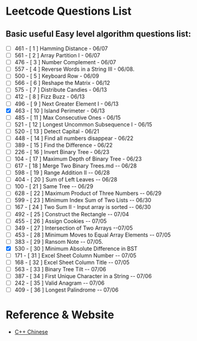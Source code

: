 # Leetcode Questions List

## Basic useful Easy level algorithm questions list:
-	[ ]	461	-	[	1	]	Hamming Distance - 06/07
-	[ ]	561	-	[	2	]	Array Partition I - 06/07
-	[ ]	476	-	[	3	]	Number Complement - 06/07
-	[ ]	557	-	[	4	]	Reverse Words in a String III - 06/08.
-	[ ]	500	-	[	5	]	Keyboard Row - 06/09
-	[ ]	566	-	[	6	]	Reshape the Matrix - 06/12
-	[ ]	575	-	[	7	]	Distribute Candies - 06/13
-	[ ]	412	-	[	8	]	Fizz Buzz - 06/13
-	[ ]	496	-	[	9	]	Next Greater Element I - 06/13
-	[x]	463	-	[	10	]	Island Perimeter - 06/13
-	[ ]	485	-	[	11	]	Max Consecutive Ones - 06/15
-	[ ]	521	-	[	12	]	Longest Uncommon Subsequence I - 06/15
-	[ ]	520	-	[	13	]	Detect Capital - 06/21
-	[ ]	448	-	[	14	]	Find all numbers disappear - 06/22
-	[ ]	389	-	[	15	]	Find the Difference - 06/22
-	[ ]	226	-	[	16	]	Invert Binary Tree - 06/23
-	[ ]	104	-	[	17	]	Maximum Depth of Binary Tree - 06/23
-	[ ]	617	-	[	18	]	Merge Two Binary Trees.md -- 06/28
-	[ ]	598	-	[	19	]	Range Addition II -- 06/28
-	[ ]	404	-	[	20	]	Sum of Left Leaves -- 06/28
-	[ ]	100	-	[	21	]	Same Tree -- 06/29
-	[ ]	628	-	[	22	]	Maximum Product of Three Numbers -- 06/29
-	[ ]	599	-	[	23	]	Minimum Index Sum of Two Lists -- 06/30
-	[ ]	167	-	[	24	]	Two Sum II - Input array is sorted -- 06/30
-	[ ]	492	-	[	25	]	Construct the Rectangle -- 07/04
-	[ ]	455	-	[	26	]	Assign Cookies -- 07/05
-	[ ]	349	-	[	27	]	Intersection of Two Arrays --07/05
-	[ ]	453	-	[	28	]	Minimum Moves to Equal Array Elements -- 07/05
-	[ ]	383	-	[	29	]	Ransom Note -- 07/05.
-	[x]	530	-	[	30	]	Minimum Absolute Difference in BST
-	[ ]	171	-	[	31	]	Excel Sheet Column Number -- 07/05
-	[ ]	168	-	[	32	]	Excel Sheet Column Title -- 07/05
-	[ ]	563	-	[	33	]	Binary Tree Tilt -- 07/06
-	[ ]	387	-	[	34	]	First Unique Character in a String -- 07/06
-	[ ]	242	-	[	35	]	Valid Anagram -- 07/06
- [ ] 409 - [ 36  ] Longest Palindrome -- 07/06

# Reference & Website
* [C++ Chinese ](http://www.runoob.com/cplusplus/cpp-basic-syntax.html)  
